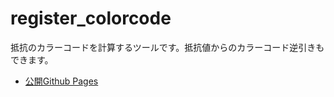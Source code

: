 # register_colorcode

抵抗のカラーコードを計算するツールです。抵抗値からのカラーコード逆引きもできます。

- [公開Github Pages](https://deviding.github.io/register_colorcode/)
